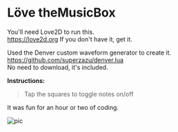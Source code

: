 # Löve theMusicBox

You'll need Love2D to run this.  
https://love2d.org  If you don't have it, get it.  

Used the Denver custom waveform generator to create it.  
https://github.com/superzazu/denver.lua  
No need to download, it's included.  

**Instructions:**  
> Tap the squares to toggle notes on/off  

It was fun for an hour or two of coding.  

![pic](https://pbs.twimg.com/media/C_5QErjXYAAPEnh.png)
